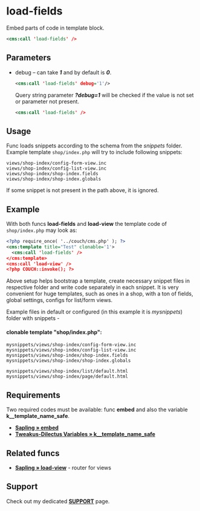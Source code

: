 # load-fields

Embed parts of code in template block.

```xml
<cms:call 'load-fields' />
```

## Parameters

* debug – can take ***1*** and by default is ***0***.

   ```xml
   <cms:call 'load-fields' debug='1'/>
   ```

   Query string parameter ***?debug=1*** will be checked if the value is not set or parameter not present.

   ```xml
   <cms:call 'load-fields' />
   ```

## Usage

Func loads snippets according to the schema from the *snippets* folder. Example template `shop/index.php` will try to include following snippets:

```
views/shop-index/config-form-view.inc
views/shop-index/config-list-view.inc
views/shop-index/shop-index.fields
views/shop-index/shop-index.globals
```

If some snippet is not present in the path above, it is ignored.

## Example

With both funcs **load-fields** and **load-view** the template code of `shop/index.php` may look as:

```xml
<?php require_once( '../couch/cms.php' ); ?>
<cms:template title="Test" clonable='1'>
  <cms:call 'load-fields' />
</cms:template>
<cms:call 'load-view' />
<?php COUCH::invoke(); ?>
```

Above setup helps bootstrap a template, create necessary snippet files in respective folder and write code separately in each snippet. It is very convenient for huge templates, such as ones in a shop, with a ton of fields, global settings, configs for list/form views.

Example files in default or configured (in this example it is *mysnippets*) folder with snippets -


####  clonable template "shop/index.php":

```
mysnippets/views/shop-index/config-form-view.inc
mysnippets/views/shop-index/config-list-view.inc
mysnippets/views/shop-index/shop-index.fields
mysnippets/views/shop-index/shop-index.globals

mysnippets/views/shop-index/list/default.html
mysnippets/views/shop-index/page/default.html
```

## Requirements

Two required codes must be available: func **embed** and also the variable **k__template_name_safe**.

* **[Sapling &raquo; embed](https://github.com/trendoman/Cms-Fu/tree/master/Sapling/embed)**
* **[Tweakus-Dilectus Variables » k__template_name_safe](https://github.com/trendoman/Tweakus-Dilectus/tree/main/anton.cms%40ya.ru__variables-new/k__template_name_safe)**

## Related funcs

* **[Sapling &raquo; load-view](https://github.com/trendoman/Cms-Fu/tree/master/Sapling/load-view)** - router for views

## Support

Check out my dedicated [**SUPPORT**](/SUPPORT.md) page.
